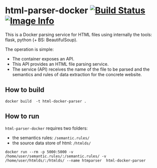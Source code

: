 # html-parser-docker [![Build Status](https://travis-ci.org/nikos/python3-alpine-flask-docker.svg?branch=master)](https://travis-ci.org/nikos/python3-alpine-flask-docker)  [![Image Info](https://images.microbadger.com/badges/image/nikos/alpine-python3-flask.svg)](https://microbadger.com/images/nikos/alpine-python3-flask)

This is a Docker parsing service for HTML files using internally the tools: flask, python (+ BS: BeautifulSoup).

The operation is simple:
- The container exposes an API.
- This API provides an HTML file parsing service.
- The service (API) receives the name of the file to be parsed and the semantics and rules of data extraction for the concrete website.

## How to build

````
docker build  -t html-docker-parser .
````

## How to run

`html-parser-docker` requires two folders:
- the semantics rules:  `/semantic.rules/`
- the source data store of html: `/htmlds/`

````
docker run --rm -p 5000:5000 -v /home/user/semantic.rules/:/semantic.rules/ -v /home/user/htmlds/:/htmlds/ --name htmparser  html-docker-parser
````

